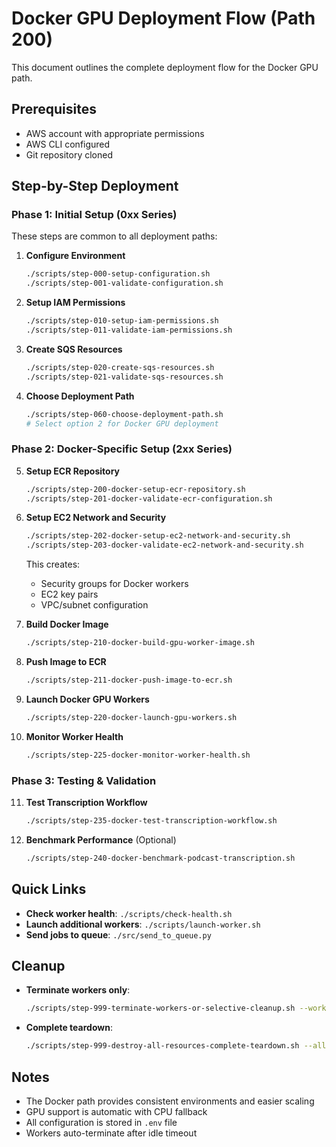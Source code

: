 # Docker GPU Deployment Flow (Path 200)

This document outlines the complete deployment flow for the Docker GPU path.

## Prerequisites
- AWS account with appropriate permissions
- AWS CLI configured
- Git repository cloned

## Step-by-Step Deployment

### Phase 1: Initial Setup (0xx Series)
These steps are common to all deployment paths:

1. **Configure Environment**
   ```bash
   ./scripts/step-000-setup-configuration.sh
   ./scripts/step-001-validate-configuration.sh
   ```

2. **Setup IAM Permissions**
   ```bash
   ./scripts/step-010-setup-iam-permissions.sh
   ./scripts/step-011-validate-iam-permissions.sh
   ```

3. **Create SQS Resources**
   ```bash
   ./scripts/step-020-create-sqs-resources.sh
   ./scripts/step-021-validate-sqs-resources.sh
   ```

4. **Choose Deployment Path**
   ```bash
   ./scripts/step-060-choose-deployment-path.sh
   # Select option 2 for Docker GPU deployment
   ```

### Phase 2: Docker-Specific Setup (2xx Series)

5. **Setup ECR Repository**
   ```bash
   ./scripts/step-200-docker-setup-ecr-repository.sh
   ./scripts/step-201-docker-validate-ecr-configuration.sh
   ```

6. **Setup EC2 Network and Security**
   ```bash
   ./scripts/step-202-docker-setup-ec2-network-and-security.sh
   ./scripts/step-203-docker-validate-ec2-network-and-security.sh
   ```
   This creates:
   - Security groups for Docker workers
   - EC2 key pairs
   - VPC/subnet configuration

7. **Build Docker Image**
   ```bash
   ./scripts/step-210-docker-build-gpu-worker-image.sh
   ```

8. **Push Image to ECR**
   ```bash
   ./scripts/step-211-docker-push-image-to-ecr.sh
   ```

9. **Launch Docker GPU Workers**
   ```bash
   ./scripts/step-220-docker-launch-gpu-workers.sh
   ```

10. **Monitor Worker Health**
    ```bash
    ./scripts/step-225-docker-monitor-worker-health.sh
    ```

### Phase 3: Testing & Validation

11. **Test Transcription Workflow**
    ```bash
    ./scripts/step-235-docker-test-transcription-workflow.sh
    ```

12. **Benchmark Performance** (Optional)
    ```bash
    ./scripts/step-240-docker-benchmark-podcast-transcription.sh
    ```

## Quick Links

- **Check worker health**: `./scripts/check-health.sh`
- **Launch additional workers**: `./scripts/launch-worker.sh`
- **Send jobs to queue**: `./src/send_to_queue.py`

## Cleanup

- **Terminate workers only**:
  ```bash
  ./scripts/step-999-terminate-workers-or-selective-cleanup.sh --workers-only
  ```

- **Complete teardown**:
  ```bash
  ./scripts/step-999-destroy-all-resources-complete-teardown.sh --all
  ```

## Notes

- The Docker path provides consistent environments and easier scaling
- GPU support is automatic with CPU fallback
- All configuration is stored in `.env` file
- Workers auto-terminate after idle timeout